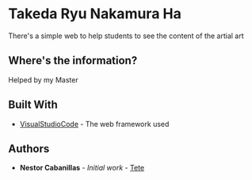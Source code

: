 # Takeda Ryu Nakamura Ha 

There's a simple web to help students to see the content of the artial art


## Where's the information?
Helped by my Master


## Built With

* [VisualStudioCode](https://code.visualstudio.com/) - The web framework used


## Authors

* **Nestor Cabanillas** - *Initial work* - [Tete](https://github.com/TeteV)

